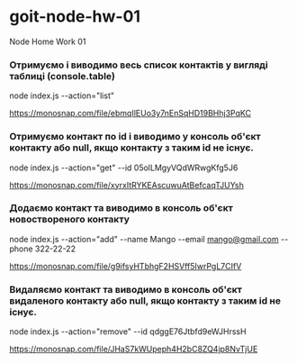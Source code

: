 # goit-node-hw-01

Node Home Work 01

### Отримуємо і виводимо весь список контактів у вигляді таблиці (console.table)

node index.js --action="list"

https://monosnap.com/file/ebmqIlEUo3y7nEnSqHD19BHhj3PqKC

### Отримуємо контакт по id і виводимо у консоль об'єкт контакту або null, якщо контакту з таким id не існує.

node index.js --action="get" --id 05olLMgyVQdWRwgKfg5J6

https://monosnap.com/file/xyrxItRYKEAscuwuAtBefcaqTJUYsh

### Додаємо контакт та виводимо в консоль об'єкт новоствореного контакту

node index.js --action="add" --name Mango --email mango@gmail.com --phone 322-22-22

https://monosnap.com/file/g9ifsyHTbhgF2HSVff5IwrPgL7CIfV

### Видаляємо контакт та виводимо в консоль об'єкт видаленого контакту або null, якщо контакту з таким id не існує.

node index.js --action="remove" --id qdggE76Jtbfd9eWJHrssH

https://monosnap.com/file/JHaS7kWUpeph4H2bC8ZQ4jp8NvTjUE
